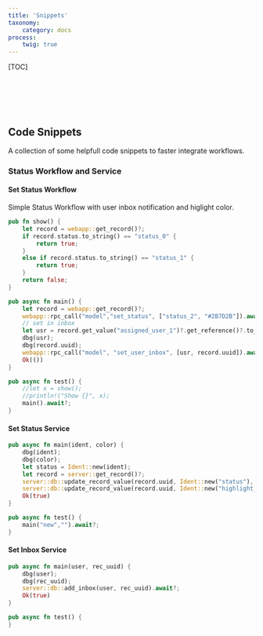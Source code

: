 ```yaml
---
title: 'Snippets'
taxonomy:
    category: docs
process:
    twig: true
---
```


[TOC]

<br><br><br><br>

## Code Snippets

A collection of some helpfull code snippets to faster integrate workflows.

### Status Workflow and Service

#### Set Status Workflow

Simple Status Workflow with user inbox notification and higlight color.

```rust
pub fn show() {
    let record = webapp::get_record()?;
    if record.status.to_string() == "status_0" {
        return true;
    }
    else if record.status.to_string() == "status_1" {
        return true;
    }
    return false;
}

pub async fn main() {
    let record = webapp::get_record()?;
    webapp::rpc_call("model","set_status", ["status_2", "#2B7D2B"]).await?; //highlight color green
    // set in inbox
    let usr = record.get_value("assigned_user_1")?.get_reference()?.to_string();
    dbg(usr);
    dbg(record.uuid);
    webapp::rpc_call("model", "set_user_inbox", [usr, record.uuid]).await?;
    Ok(())
}

pub async fn test() {
    //let x = show();
    //println!("Show {}", x);
    main().await?;
}
```

#### Set Status Service

```rust
pub async fn main(ident, color) {
    dbg(ident);
    dbg(color);
    let status = Ident::new(ident);
    let record = server::get_record()?;
    server::db::update_record_value(record.uuid, Ident::new("status"), Value::Ident(status)).await?;
    server::db::update_record_value(record.uuid, Ident::new("highlight_color"), Value::Color(Color::new(color))).await?;
    Ok(true)
}

pub async fn test() {
    main("new","").await?;
}
```

#### Set Inbox Service

```rust
pub async fn main(user, rec_uuid) {
    dbg(user);
    dbg(rec_uuid);
    server::db::add_inbox(user, rec_uuid).await?;
    Ok(true)
}

pub async fn test() {
}
```